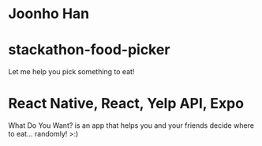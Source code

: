 # Joonho Han
# stackathon-food-picker
Let me help you pick something to eat!

# React Native, React, Yelp API, Expo

What Do You Want? is an app that helps you and your friends decide where to eat... randomly! >:)
